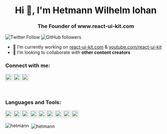 <h1 align="center">Hi 👋, I'm Hetmann Wilhelm Iohan</h1>
<h3 align="center">The Founder of www.react-ui-kit.com</h3>

![Twitter Follow](https://img.shields.io/twitter/follow/react_ui_kit?label=react_ui_kit&logo=twitter&style=for-the-badge)
![GitHub followers](https://img.shields.io/github/followers/hetmann?logo=GitHub&style=for-the-badge)

- 🔭 I’m currently working on [react-ui-kit.com](https://react-ui-kit.com/) & [youtube.com/react-ui-kit](https://www.youtube.com/react-ui-kit)
- 👯 I’m looking to collaborate with **other content creators**

### Connect with me:

<a href="https://twitter.com/react_ui_kit" target="blank"><img src="https://cdn.jsdelivr.net/npm/simple-icons@3.0.1/icons/twitter.svg" alt="react-ui-kit.com" height="22" width="22" /></a>
<a href="https://linkedin.com/in/hetmann" target="blank"><img src="https://cdn.jsdelivr.net/npm/simple-icons@3.0.1/icons/linkedin.svg" alt="hetmann" height="22" width="22" /></a>
<a href="https://www.youtube.com/react-ui-kit" target="blank"><img src="https://cdn.jsdelivr.net/npm/simple-icons@3.0.1/icons/youtube.svg" alt="react-ui-kit.com" height="22" width="22" /></a>


<br />

### Languages and Tools:

<p align="left">
<img src="https://www.vectorlogo.zone/logos/reactjs/reactjs-icon.svg" alt="reactjs" width="22" height="22"/>
<img src="https://www.vectorlogo.zone/logos/javascript/javascript-icon.svg" alt="javascript" width="22" height="22"/>
<img src="https://www.vectorlogo.zone/logos/typescriptlang/typescriptlang-icon.svg" alt="typescriptlang" width="22" height="22"/>
<img src="https://www.vectorlogo.zone/logos/firebase/firebase-icon.svg" alt="firebase" width="22" height="22"/>
<img src="https://www.vectorlogo.zone/logos/github/github-icon.svg" alt="github" width="22" height="22"/>
<img src="https://www.vectorlogo.zone/logos/git-scm/git-scm-icon.svg" alt="git" width="22" height="22"/>
<img src="https://www.vectorlogo.zone/logos/youtube/youtube-icon.svg" alt="youtube" width="22" height="22"/>
<img src="https://www.vectorlogo.zone/logos/figma/figma-icon.svg" alt="figma" width="22" height="22"/>
<img src="https://www.vectorlogo.zone/logos/sketchapp/sketchapp-icon.svg" alt="sketch" width="22" height="22"/>
</p>

<p><img align="left" src="https://github-readme-stats.vercel.app/api/top-langs/?username=hetmann&layout=compact&hide=html" alt="hetmann" /></p>

<p>&nbsp;<img align="center" src="https://github-readme-stats.vercel.app/api?username=hetmann&show_icons=true" alt="hetmann" /></p>
